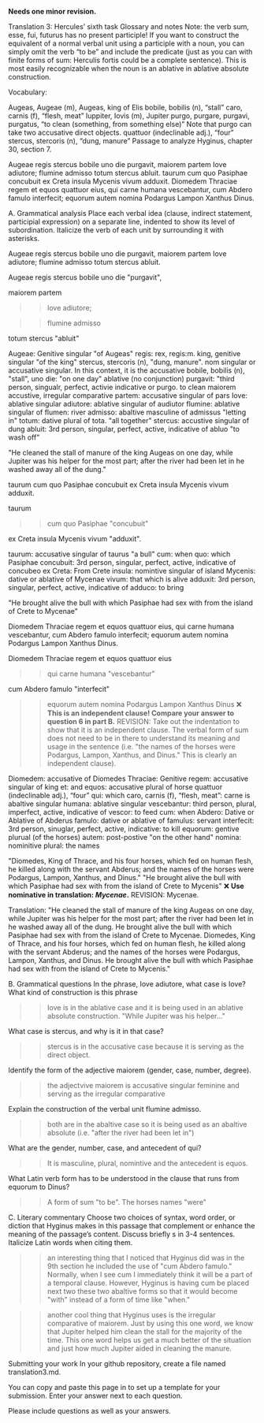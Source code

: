 **Needs one minor revision.**

Translation 3: Hercules’ sixth task
Glossary and notes
Note: the verb sum, esse, fui, futurus has no present participle! If you want to construct the equivalent of a normal verbal unit using a participle with a noun, you can simply omit the verb “to be” and include the predicate (just as you can with finite forms of sum: Herculis fortis could be a complete sentence). This is most easily recognizable when the noun is an ablative in ablative absolute construction.

Vocabulary:

Augeas, Augeae (m), Augeas, king of Elis
bobile, bobilis (n), “stall”
caro, carnis (f), “flesh, meat”
Iuppiter, Iovis (m), Jupiter
purgo, purgare, purgavi, purgatus, “to clean (something, from something else)” Note that purgo can take two accusative direct objects.
quattuor (indeclinable adj.), “four”
stercus, stercoris (n), “dung, manure”
Passage to analyze
Hyginus, chapter 30, section 7.

Augeae regis stercus bobile uno die purgavit, maiorem partem Iove adiutore; flumine admisso totum stercus abluit. taurum cum quo Pasiphae concubuit ex Creta insula Mycenis vivum adduxit. Diomedem Thraciae regem et equos quattuor eius, qui carne humana vescebantur, cum Abdero famulo interfecit; equorum autem nomina Podargus Lampon Xanthus Dinus.

A. Grammatical analysis
Place each verbal idea (clause, indirect statement, participial expression) on a separate line, indented to show its level of subordination. Italicize the verb of each unit by surrounding it with asterisks.


Augeae regis stercus bobile uno die purgavit, maiorem partem Iove adiutore; flumine admisso totum stercus abluit.


Augeae regis stercus bobile uno die "purgavit", 

maiorem partem

>>love adiutore;

>>flumine admisso

totum stercus "abluit"



Augeae: Genitive singular "of Augeas" 
regis: rex, regis:m. king, genitive singular "of the king"
stercus, stercoris (n), "dung, manure". nom singular or accusative singular. In this context, it is the accusative
bobile, bobilis (n), "stall", 
uno die: "on one day" ablative (no conjunction)
purgavit: "third person, singualr, perfect, activie indicative or purgo. to clean
maiorem accustive, irregular comparative 
partem: accusative singular of pars
Iove: ablative singular 
adiutore: ablative singular of audiutor
flumine: ablative singular of flumen: river
admisso: abaltive masculine of admissus "letting in"
totum: dative plural of tota. "all together"
stercus: accustive singular of dung 
abluit: 3rd person, singular, perfect, active, indicative of abluo "to wash off"


"He cleaned the stall of manure of the king Augeas on one day, while Jupiter was his helper for the most part; after the river had been let in he washed away all of the dung." 


taurum cum quo Pasiphae concubuit ex Creta insula Mycenis vivum adduxit.

taurum

>>cum quo Pasiphae "concubuit"

ex Creta insula Mycenis vivum "adduxit".

taurum: accusative singular of taurus "a bull"
cum: when 
quo: which
Pasiphae
concubuit: 3rd person, singular, perfect, active, indicative of concubeo
ex Creta: From Crete
insula: nomintive singular of island 
Mycenis: dative or ablative of Mycenae
vivum: that which is alive
adduxit: 3rd person, singular, perfect, active, indicative of adduco: to bring 

"He brought alive the bull with which Pasiphae had sex with from the island of Crete to Mycenae"



Diomedem Thraciae regem et equos quattuor eius, qui carne humana vescebantur, cum Abdero famulo interfecit; equorum autem nomina Podargus Lampon Xanthus Dinus.


Diomedem Thraciae regem et equos quattuor eius

>>qui carne humana "vescebantur"

cum Abdero famulo "interfecit"

>>equorum autem nomina Podargus Lampon Xanthus Dinus ❌ **This is an independent clause!  Compare your answer to question 6 in part B.** REVISION: Take out the indentation to show that it is an independent clause. The verbal form of sum does not need to be in there to understand its meaning and usage in the sentence (i.e. "the names of the horses were Podargus, Lampon, Xanthus, and Dinus." This is clearly an independent clause). 



Diomedem: accusative of Diomedes
Thraciae: Genitive
regem: accusative singular of king
et: and
equos: accusative plural of horse 
quattuor (indeclinable adj.), “four” 
qui: which
caro, carnis (f), “flesh, meat”: carne is abaltive singular 
humana: ablative singular 
vescebantur: third person, plural, imperfect, active, indicative of vescor: to feed
cum: when
Abdero: Dative or Ablative of Abderus
famulo: dative or ablative of famulus: servant
interfecit: 3rd person, sinuglar, perfect, active, indicative: to kill
equorum: gentive plurual (of the horses)
autem: post-postive "on the other hand"
nomina: nominitive plural: the names


"Diomedes, King of Thrace, and his four horses, which fed on human flesh, he killed along with the servant Abderus; and the names of the horses were Podargus, Lampon, Xanthus, and Dinus." "He brought alive the bull with which Pasiphae had sex with from the island of Crete to Mycenis" ❌ **Use nominative in translation:  *Mycenae*.** REVISION: Mycenae. 


Translation: "He cleaned the stall of manure of the king Augeas on one day, while Jupiter was his helper for the most part; after the river had been let in he washed away all of the dung. He brought alive the bull with which Pasiphae had sex with from the island of Crete to Mycenae. Diomedes, King of Thrace, and his four horses, which fed on human flesh, he killed along with the servant Abderus; and the names of the horses were Podargus, Lampon, Xanthus, and Dinus. He brought alive the bull with which Pasiphae had sex with from the island of Crete to Mycenis."



B. Grammatical questions
In the phrase, Iove adiutore, what case is Iove? What kind of construction is this phrase

>>Iove is in the ablative case and it is being used in an ablative absolute construction. "While Jupiter was his helper..." 

What case is stercus, and why is it in that case?

>>stercus is in the accusative case because it is serving as the direct object. 

Identify the form of the adjective maiorem (gender, case, number, degree).

>>the adjectvive maiorem is accusative singular feminine and serving as the irregular comparative

Explain the construction of the verbal unit flumine admisso.
>> both are in the abaltive case so it is being used as an abaltive absolute (i.e. "after the river had been let in")

What are the gender, number, case, and antecedent of qui?
>>It is masculine, plural, nomintive and the antecedent is equos. 

What Latin verb form has to be understood in the clause that runs from equorum to Dinus?
>>A form of sum "to be". The horses names "were"


C. Literary commentary
Choose two choices of syntax, word order, or diction that Hyginus makes in this passage that complement or enhance the meaning of the passage’s content. Discuss briefly s in 3-4 sentences. Italicize Latin words when citing them.

>>an interesting thing that I noticed that Hyginus did was in the 9th section he included the use of "cum Abdero famulo." Normally, when I see cum I immediately think it will be a part of a temporal clause. However, Hyginus is having cum be placed next two these two abaltive forms so that it would become "with" instead of a form of time like "when."

>>another cool thing that Hyginus uses is the irregular comparative of maiorem. Just by using this one word, we know that Jupiter helped him clean the stall for the majority of the time. This one word helps us get a much better of the situation and just how much Jupiter aided in cleaning the manure. 


Submitting your work
In your github repository, create a file named translation3.md.

You can copy and paste this page in to set up a template for your submission. Enter your answer next to each question.

Please include questions as well as your answers.
